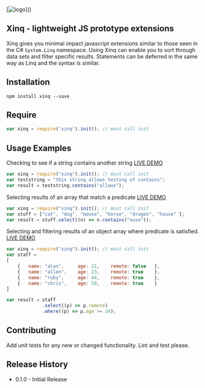 [![logo](http://aaroncolwill.com/external/xinq-logo.png?)]()

## Xinq - lightweight JS prototype extensions

Xinq gives you minimal impact javascript extensions similar to those seen in the C# ```System.Linq``` namespace.
Using Xinq can enable you to sort through data sets and filter specific results. Statements can be deferred in the same way as Linq and the syntax is similar.

## Installation

```
npm install xinq --save
```

## Require

``` js
var xinq = require('xinq').init(); // must call init
```

## Usage Examples

Checking to see if a string contains another string [LIVE DEMO](https://runkit.com/embed/cz38dbofm88p)

``` js
var xinq = require("xinq").init(); // must call init
var teststring = "this string allows testing of contains";
var result = teststring.contains("allows");
```

Selecting results of an array that match a predicate [LIVE DEMO](https://runkit.com/embed/uv7z7ma5z43y)

``` js
var xinq = require("xinq").init(); // must call init
var stuff = ["cat", "dog", "mouse", "horse", "dragon", "house" ];
var result = stuff.select((n) => n.contains("ouse"));
```

Selecting and filtering results of an object array where 
predicate is satisfied. [LIVE DEMO](https://runkit.com/embed/6z5450kbribk)

``` js
var xinq = require("xinq").init(); // must call init
var staff = 
[
    {   name: "alan",     age: 21,    remote: false   },
    {   name: "allen",    age: 23,    remote: true    },
    {   name: "ruby",     age: 44,    remote: true    },
    {   name: "chris",    age: 58,    remote: true    }
]

var result = staff
             .select((p) => p.remote)
             .where((p) => p.age >= 24);
```

## Contributing

Add unit tests for any new or changed functionality. Lint and test please.

## Release History

* 0.1.0 - Initial Release